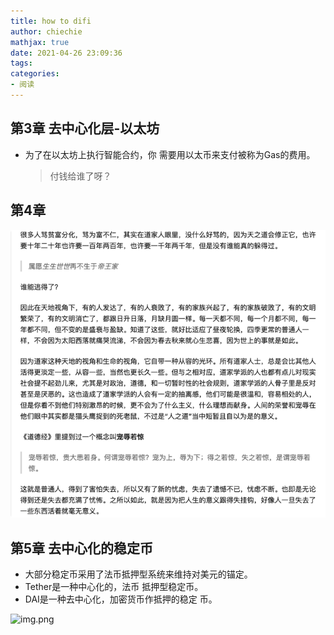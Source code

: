 ```yaml
---
title: how to difi
author: chiechie
mathjax: true
date: 2021-04-26 23:09:36
tags:
categories: 
- 阅读
---
```



## 第3章 去中心化层-以太坊

- 为了在以太坊上执行智能合约，你 需要用以太币来支付被称为Gas的费用。
    > 付钱给谁了呀？


## 第4章

![img.png](img.png)

## 第5章 去中心化的稳定币

- 大部分稳定币采用了法币抵押型系统来维持对美元的锚定。
- Tether是一种中心化的，法币 抵押型稳定币。
- DAI是一种去中心化，加密货币作抵押的稳定 币。

![img.png](img1.png)